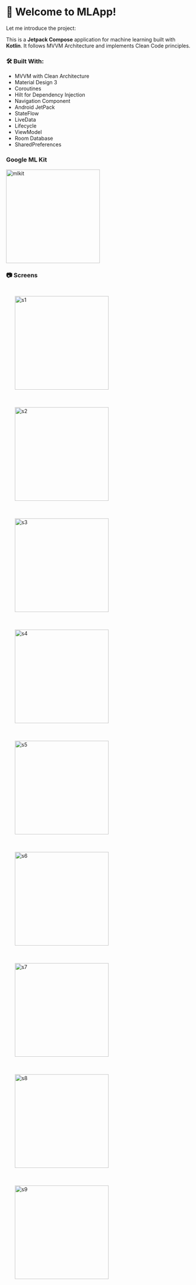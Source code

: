 # 📰 Welcome to MLApp!
Let me introduce the project:

This is a **Jetpack Compose** application for machine learning built with **Kotlin**.
It follows MVVM Architecture and implements Clean Code principles.

### 🛠 Built With:
- MVVM with Clean Architecture
- Material Design 3
- Coroutines
- Hilt for Dependency Injection
- Navigation Component
- Android JetPack
- StateFlow
- LiveData
- Lifecycle
- ViewModel
- Room Database
- SharedPreferences

### Google ML Kit
<img src="https://github.com/user-attachments/assets/f237d545-6c92-4711-a0f2-36437a3e1802" alt="mlkit" height="256">

### 📷 Screens

<img src="https://github.com/user-attachments/assets/d8394a92-af2f-412a-9a30-005f01feb860" alt="s1" height="256" style="margin: 24px;">
<img src="https://github.com/user-attachments/assets/d6c9f945-f854-495b-a71a-145ea6afc865" alt="s2" height="256" style="margin: 24px;">
<img src="https://github.com/user-attachments/assets/4404e46c-cd61-49d1-812d-0ce81f5183e9" alt="s3" height="256" style="margin: 24px;">
<img src="https://github.com/user-attachments/assets/65631850-ab02-4b65-b953-69912c27fb5e" alt="s4" height="256" style="margin: 24px;">
<img src="https://github.com/user-attachments/assets/2a397c00-5ede-44a0-8e7d-0e07fcce71f1" alt="s5" height="256" style="margin: 24px;">
<img src="https://github.com/user-attachments/assets/d07de44f-6be3-4a86-96ad-1d46fc84b820" alt="s6" height="256" style="margin: 24px;">
<img src="https://github.com/user-attachments/assets/3a85ef65-0961-40b5-b5d3-fb2250499672" alt="s7" height="256" style="margin: 24px;">
<img src="https://github.com/user-attachments/assets/e742b948-bce3-423a-bc0f-2efeb7f2041b" alt="s8" height="256" style="margin: 24px;">
<img src="https://github.com/user-attachments/assets/69c0bf40-fdbf-4d4b-aeda-73ff4e27e5de" alt="s9" height="256" style="margin: 24px;">
